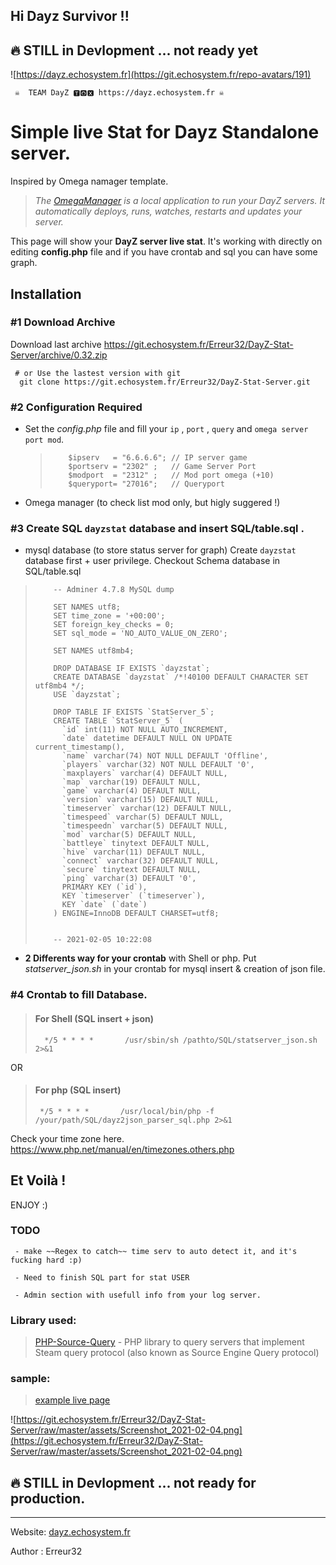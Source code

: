 ## Hi Dayz Survivor !!


## 🔥 STILL in Devlopment ... not ready yet

![https://dayz.echosystem.fr](https://git.echosystem.fr/repo-avatars/191)

     ☠  TEAM DayZ 🆃🅾🆇 https://dayz.echosystem.fr ☠ 


#  Simple live Stat for Dayz Standalone server.
   Inspired by Omega namager template.
   >  *The [OmegaManager](https://cftools.de/) is a local application to run your DayZ servers. It automatically deploys, runs, watches, restarts and updates your server.*

   This page will show your **DayZ server live stat**. It's working with directly on editing **config.php** file and if you have crontab and sql you can have some graph.

## Installation

### #1 Download Archive


 Download last archive https://git.echosystem.fr/Erreur32/DayZ-Stat-Server/archive/0.32.zip
   
     # or Use the lastest version with git 
      git clone https://git.echosystem.fr/Erreur32/DayZ-Stat-Server.git 

 

### #2 Configuration Required

 -  Set the *config.php* file and fill your `ip` , `port` , `query` and `omega server port mod`.

    >         $ipserv   = "6.6.6.6"; // IP server game
    >         $portserv = "2302" ;   // Game Server Port
    >         $modport  = "2312" ;   // Mod port omega (+10)
    >         $queryport= "27016";   // Queryport
 
 - Omega manager (to check list mod only, but higly suggered !) 


### #3 Create SQL `dayzstat` database and insert SQL/table.sql .
 
 - mysql database (to store status server for graph) 
     Create `dayzstat` database first + user privilege.  Checkout Schema database in SQL/table.sql
     
>         -- Adminer 4.7.8 MySQL dump
> 
>         SET NAMES utf8;
>         SET time_zone = '+00:00';
>         SET foreign_key_checks = 0;
>         SET sql_mode = 'NO_AUTO_VALUE_ON_ZERO';
> 
>         SET NAMES utf8mb4;
> 
>         DROP DATABASE IF EXISTS `dayzstat`;
>         CREATE DATABASE `dayzstat` /*!40100 DEFAULT CHARACTER SET utf8mb4 */;
>         USE `dayzstat`;
> 
>         DROP TABLE IF EXISTS `StatServer_5`;
>         CREATE TABLE `StatServer_5` (
>           `id` int(11) NOT NULL AUTO_INCREMENT,
>           `date` datetime DEFAULT NULL ON UPDATE current_timestamp(),
>           `name` varchar(74) NOT NULL DEFAULT 'Offline',
>           `players` varchar(32) NOT NULL DEFAULT '0',
>           `maxplayers` varchar(4) DEFAULT NULL,
>           `map` varchar(19) DEFAULT NULL,
>           `game` varchar(4) DEFAULT NULL,
>           `version` varchar(15) DEFAULT NULL,
>           `timeserver` varchar(12) DEFAULT NULL,
>           `timespeed` varchar(5) DEFAULT NULL,
>           `timespeedn` varchar(5) DEFAULT NULL,
>           `mod` varchar(5) DEFAULT NULL,
>           `battleye` tinytext DEFAULT NULL,
>           `hive` varchar(11) DEFAULT NULL,
>           `connect` varchar(32) DEFAULT NULL,
>           `secure` tinytext DEFAULT NULL,
>           `ping` varchar(3) DEFAULT '0',
>           PRIMARY KEY (`id`),
>           KEY `timeserver` (`timeserver`),
>           KEY `date` (`date`)
>         ) ENGINE=InnoDB DEFAULT CHARSET=utf8;
> 
> 
>         -- 2021-02-05 10:22:08
> 

 - **2 Differents way for your crontab** with Shell or php. Put *statserver_json.sh* in your crontab for mysql insert & creation of json file. 

### #4 Crontab to fill Database.

>#### For Shell (SQL insert + json)
>       */5 * * * *       /usr/sbin/sh /pathto/SQL/statserver_json.sh  2>&1
    
 OR

>#### For php (SQL insert)
>      */5 * * * *       /usr/local/bin/php -f /your/path/SQL/dayz2json_parser_sql.php 2>&1


  Check your time zone here. https://www.php.net/manual/en/timezones.others.php


## Et Voilà ! 
ENJOY :)


### TODO

     - make ~~Regex to catch~~ time serv to auto detect it, and it's fucking hard :p)

     - Need to finish SQL part for stat USER

     - Admin section with usefull info from your log server.

 



### Library used:

>  [PHP-Source-Query](https://github.com/xPaw/PHP-Source-Query) -     PHP library to query servers that implement Steam query protocol (also known as Source Engine Query protocol) 

 
 

### sample:

> [example live page](https://dayz.echosystem.fr/git-DayZ-server-stat/)
 
![https://git.echosystem.fr/Erreur32/DayZ-Stat-Server/raw/master/assets/Screenshot_2021-02-04.png](https://git.echosystem.fr/Erreur32/DayZ-Stat-Server/raw/master/assets/Screenshot_2021-02-04.png)



## 🔥 STILL in Devlopment ... not ready for production.


-----
Website: [dayz.echosystem.fr](https://dayz.echosystem.fr)

Author : Erreur32
